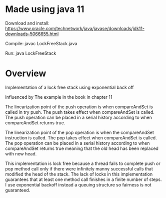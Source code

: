 # Made using java 11

Download and install: https://www.oracle.com/technetwork/java/javase/downloads/jdk11-downloads-5066655.html

Compile: javac LockFreeStack.java

Run: java LockFreeStack


# Overview

Implementation of a lock free stack using exponential back off

Influenced by The example in the book in chapter 11

The linearization point of the push operation  is when compareAndSet is called in try push.
The push takes effect when compareAndSet is called. The push operation can be placed in a
serial history according to when compareAndSet returns true.

The linearization point of the pop operation is when the compareAndSet instruction is called.
The pop takes effect when compareAndSet is called. The pop operation can be placed in a
serial history according to when compareAndSet returns true meaning that the old head has been replaced
with new head.

This implementation is lock free because a thread fails to complete push or pop method call only if there were infinitely manny
successful calls that modified the head of the stack. The lack of locks in this implementation guarantees that at least one method call finishes in a finite number
of steps. I use exponential backoff instead a queuing structure so fairness is not guaranteed.

